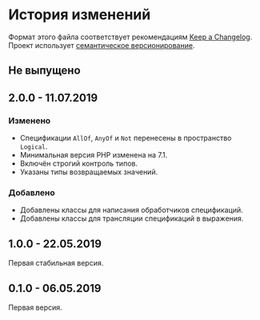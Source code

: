 # История изменений

Формат этого файла соответствует рекомендациям [Keep a Changelog](https://keepachangelog.com/ru/1.0.0/).
Проект использует [семантическое версионирование](http://semver.org/spec/v2.0.0.html).

## Не выпущено


## 2.0.0 - 11.07.2019

### Изменено

- Спецификации `AllOf`, `AnyOf` и `Not` перенесены в пространство `Logical`.  
- Минимальная версия PHP изменена на 7.1.
- Включён строгий контроль типов.
- Указаны типы возвращаемых значений.

### Добавлено

- Добавлены классы для написания обработчиков спецификаций.
- Добавлены классы для трансляции спецификаций в выражения.


## 1.0.0 - 22.05.2019

Первая стабильная версия.


## 0.1.0 - 06.05.2019

Первая версия.
